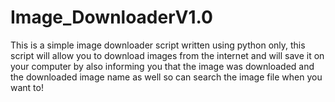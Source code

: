 # Image_DownloaderV1.0

This is a simple image downloader script written using python only, this script will allow you to download images from the internet and will save it on your computer by also informing you that the image was downloaded and the downloaded image name as well so can search the image file when you want to!
